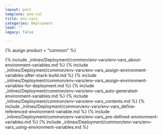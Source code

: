```yaml
---
layout: post
template: one-col
title: env-vars
categories: Deployment
lead: ""
legacy: false

---
```

{% assign product = "common" %}

{% include _inlines/Deployment/common/env-vars/env-vars_about-environment-variables.md %}
{% include _inlines/Deployment/common/env-vars/env-vars_assign-environment-variables-after-stack-build.md %}
{% include _inlines/Deployment/common/env-vars/env-vars_assign-environment-variables-for-deployment.md %}
{% include _inlines/Deployment/common/env-vars/env-vars_auto-generated-environment-variables.md %}
{% include _inlines/Deployment/common/env-vars/env-vars_contents.md %}
{% include _inlines/Deployment/common/env-vars/env-vars_define-referenced-environment-variable.md %}
{% include _inlines/Deployment/common/env-vars/env-vars_pre-defined-environment-variables.md %}
{% include _inlines/Deployment/common/env-vars/env-vars_using-environment-variables.md %}
